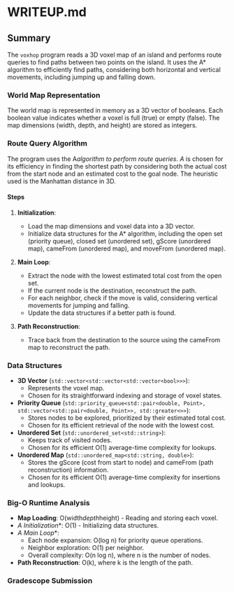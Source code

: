 # WRITEUP.md

## Summary

The `voxhop` program reads a 3D voxel map of an island and performs route queries to find paths between two points on the island. It uses the A* algorithm to efficiently find paths, considering both horizontal and vertical movements, including jumping up and falling down.

### World Map Representation

The world map is represented in memory as a 3D vector of booleans. Each boolean value indicates whether a voxel is full (true) or empty (false). The map dimensions (width, depth, and height) are stored as integers.

### Route Query Algorithm

The program uses the A*algorithm to perform route queries. A* is chosen for its efficiency in finding the shortest path by considering both the actual cost from the start node and an estimated cost to the goal node. The heuristic used is the Manhattan distance in 3D.

#### Steps

1. **Initialization**:
   - Load the map dimensions and voxel data into a 3D vector.
   - Initialize data structures for the A* algorithm, including the open set (priority queue), closed set (unordered set), gScore (unordered map), cameFrom (unordered map), and moveFrom (unordered map).

2. **Main Loop**:
   - Extract the node with the lowest estimated total cost from the open set.
   - If the current node is the destination, reconstruct the path.
   - For each neighbor, check if the move is valid, considering vertical movements for jumping and falling.
   - Update the data structures if a better path is found.

3. **Path Reconstruction**:
   - Trace back from the destination to the source using the cameFrom map to reconstruct the path.

### Data Structures

- **3D Vector** (`std::vector<std::vector<std::vector<bool>>>`):
  - Represents the voxel map.
  - Chosen for its straightforward indexing and storage of voxel states.
- **Priority Queue** (`std::priority_queue<std::pair<double, Point>, std::vector<std::pair<double, Point>>, std::greater<>>`):
  - Stores nodes to be explored, prioritized by their estimated total cost.
  - Chosen for its efficient retrieval of the node with the lowest cost.
- **Unordered Set** (`std::unordered_set<std::string>`):
  - Keeps track of visited nodes.
  - Chosen for its efficient O(1) average-time complexity for lookups.
- **Unordered Map** (`std::unordered_map<std::string, double>`):
  - Stores the gScore (cost from start to node) and cameFrom (path reconstruction) information.
  - Chosen for its efficient O(1) average-time complexity for insertions and lookups.

### Big-O Runtime Analysis

- **Map Loading**: O(width*depth*height) - Reading and storing each voxel.
- **A* Initialization**: O(1) - Initializing data structures.
- **A* Main Loop**:
  - Each node expansion: O(log n) for priority queue operations.
  - Neighbor exploration: O(1) per neighbor.
  - Overall complexity: O(n log n), where n is the number of nodes.
- **Path Reconstruction**: O(k), where k is the length of the path.

### Gradescope Submission
